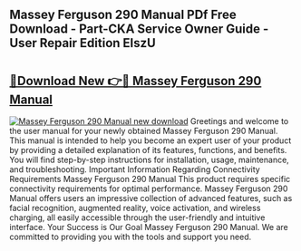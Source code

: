 ## Massey Ferguson 290 Manual PDf Free Download - Part-CKA Service Owner Guide - User Repair Edition EIszU

# <h2><a href="http://bc93143.oget.top/?id=Massey+Ferguson+290+Manual">🔗Download New 👉🔴 Massey Ferguson 290 Manual</a></h2>

[![Massey Ferguson 290 Manual new download](https://i.imgur.com/5g1atiW.png)](http://bc93143.oget.top/?id=Massey+Ferguson+290+Manual)
Greetings and welcome to the user manual for your newly obtained Massey Ferguson 290 Manual. This manual is intended to help you become an expert user of your product by providing a detailed explanation of its features, functions, and benefits. You will find step-by-step instructions for installation, usage, maintenance, and troubleshooting. Important Information Regarding Connectivity Requirements Massey Ferguson 290 Manual This product requires specific connectivity requirements for optimal performance. Massey Ferguson 290 Manual offers users an impressive collection of advanced features, such as facial recognition, augmented reality, voice activation, and wireless charging, all easily accessible through the user-friendly and intuitive interface. Your Success is Our Goal Massey Ferguson 290 Manual. We are committed to providing you with the tools and support you need.

